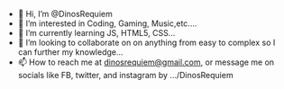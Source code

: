 - 👋 Hi, I’m @DinosRequiem
- 👀 I’m interested in Coding, Gaming, Music,etc....
- 🌱 I’m currently learning JS, HTML5, CSS...
- 💞️ I’m looking to collaborate on on anything from easy to complex so I can further my knowledge...
- 📫 How to reach me at dinosrequiem@gmail.com, or message me on socials like FB, twitter, and instagram by .../DinosRequiem

<!---
DinosRequiem/DinosRequiem is a ✨ special ✨ repository because its `README.md` (this file) appears on your GitHub profile.
You can click the Preview link to take a look at your changes.
--->
